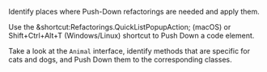 Identify places where Push-Down refactorings are needed and apply them.

<div class="hint" title="Shortcut for Push Down refactorings">
  Use the &shortcut:Refactorings.QuickListPopupAction; (macOS) or Shift+Ctrl+Alt+T (Windows/Linux) shortcut to Push Down a code element.
</div>

<div class="hint" title="Refactoring Hint">

Take a look at the `Animal` interface, identify methods that are specific for cats and dogs,
and Push Down them to the corresponding classes.

</div>

